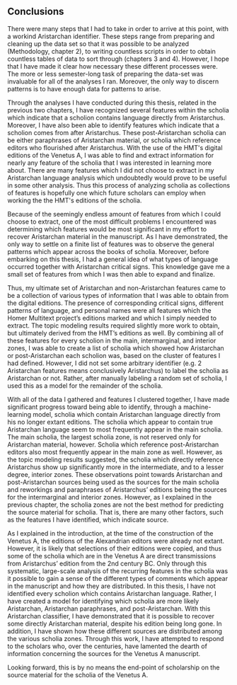 ## Conclusions

There were many steps that I had to take in order to arrive at this point, with a workind Aristarchan identifier. These steps range from preparing and cleaning up the data set so that it was possible to be analyzed (Methodology, chapter 2), to writing countless scripts in order to obtain countless tables of data to sort through (chapters 3 and 4). However, I hope that I have made it clear how necessary these different processes were. The more or less semester-long task of preparing the data-set was invaluable for all of the analyses I ran. Moreover, the only way to discern patterns is to have enough data for patterns to arise. 


Through the analyses I have conducted during this thesis, related in the previous two chapters, I have recognized several features within the scholia which indicate that a scholion contains language directly from Aristarchus. Moreover, I have also been able to identify features which indicate that a scholion comes from after Aristarchus. These post-Aristarchan scholia can be either paraphrases of Aristarchan material, or scholia which reference editors who flourished after Aristarchus. With the use of the HMT's digital editions of the Venetus A, I was able to find and extract information for nearly any feature of the scholia that I was interested in learning more about. There are many features which I did not choose to extract in my Aristarchan language analysis which undoubtedly would prove to be useful in some other analysis. Thus this process of analyzing scholia as collections of features is hopefully one which future scholars can employ when working the the HMT's editions of the scholia.

Because of the seemingly endless amount of features from which I could choose to extract, one of the most difficult problems I encountered was determining which features would be most significant in my effort to recover Aristarchan material in the manuscript. 
As I have demonstrated, the only way to settle on a finite list of features was to observe the general patterns which appear across the books of scholia. Moreover, before embarking on this thesis, I had a general idea of what types of language occurred together with Aristarchan critical signs. This knowledge gave me a small set of features from which I was then able to expand and finalize. 

Thus, my ultimate set of Aristarchan and non-Aristarchan features came to be a collection of various types of information that I was able to obtain from the digital editions. The presence of corresponding critical signs, different patterns of language, and personal names were all features which the Homer Multitext project’s editions marked and which I simply needed to extract. The topic modeling results required slightly more work to obtain, but ultimately derived from the HMT’s editions as well. By combining all of these features for every scholion in the main, intermarginal, and interior zones,  I was able to create a list of scholia which showed how Aristarchan or post-Aristarchan each scholion was, based on the cluster of features I had defined. However, I did not set some arbitrary identifier (e.g. 2 Aristarchan features means conclusively Aristarchus) to label the scholia as Aristarchan or not. Rather, after manually labeling a random set of scholia, I used this as a model for the remainder of the scholia.

With all of the data I gathered and features I clustered together, I have made significant progress toward being able to identify, through a machine-learning model, scholia which contain Aristarchan language directly from his no longer extant editions. The scholia which appear to contain true Aristarchan language seem to most frequently appear in the main scholia. The main scholia, the largest scholia zone, is not reserved only for Aristarchan material, however. Scholia which reference post-Aristarchan editors also most frequently appear in the main zone as well. However, as the topic modeling results suggested, the scholia which directly reference Aristarchus show up significantly more in the intermediate, and to a lesser degree, interior zones. These observations point towards Aristarchan and post-Aristarchan sources being used as the sources for the main scholia and reworkings and paraphrases of Aristarchus’ editions being the sources for the intermarginal and interior zones. However, as I explained in the previous chapter, the scholia zones are not the best method for predicting the source material for scholia. That is, there are many other factors, such as the features I have identified, which indicate source. 

As I explained in the introduction, at the time of the construction of the Venetus A, the editions of the Alexandrian editors were already not extant. However, it is likely that selections of their editions were copied, and thus some of the scholia which are in the Venetus A are direct transmissions from Aristarchus’ edition from the 2nd century BC. Only through this systematic, large-scale analysis of the recurring features in the scholia was it possible to gain a sense of the different types of comments which appear in the manuscript and how they are distributed. In this thesis, I have not identified every scholion which contains Aristarchan language. Rather, I have created a model for identifying which scholia are more likely Aristarchan, Aristarchan paraphrases, and post-Aristarchan. With this Aristarchan classifier, I have demonstrated that it is possible to recover some directly Aristarchan material, despite his edition being long gone. In addition, I have shown how these different sources are distributed among the various scholia zones. Through this work, I have attempted to respond to the scholars who, over the centuries, have lamented the dearth of information concerning the sources for the Venetus A manuscript.

Looking forward, this is by no means the end-point of scholarship on the source material for the scholia of the Venetus A. 
